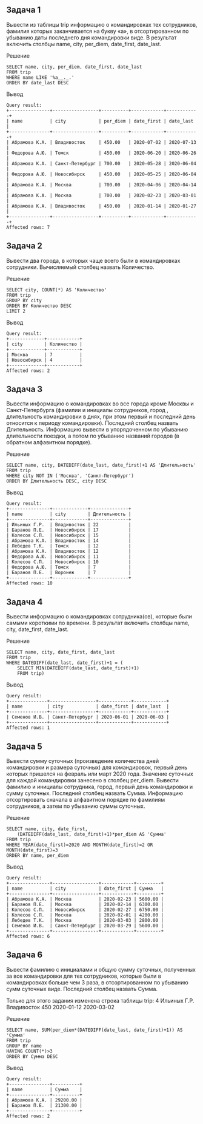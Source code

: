 ## Задача 1
Вывести из таблицы trip информацию о командировках тех сотрудников, фамилия которых заканчивается на букву «а», в отсортированном по убыванию даты последнего дня командировки виде. В результат включить столбцы name, city, per_diem, date_first, date_last.

Решение
```
SELECT name, city, per_diem, date_first, date_last
FROM trip
WHERE name LIKE '%а__._.'
ORDER BY date_last DESC
```
Вывод
```
Query result:
+---------------+-----------------+----------+------------+------------+
| name          | city            | per_diem | date_first | date_last  |
+---------------+-----------------+----------+------------+------------+
| Абрамова К.А. | Владивосток     | 450.00   | 2020-07-02 | 2020-07-13 |
| Федорова А.Ю. | Томск           | 450.00   | 2020-06-20 | 2020-06-26 |
| Абрамова К.А. | Санкт-Петербург | 700.00   | 2020-05-28 | 2020-06-04 |
| Федорова А.Ю. | Новосибирск     | 450.00   | 2020-05-25 | 2020-06-04 |
| Абрамова К.А. | Москва          | 700.00   | 2020-04-06 | 2020-04-14 |
| Абрамова К.А. | Москва          | 700.00   | 2020-02-23 | 2020-03-01 |
| Абрамова К.А. | Владивосток     | 450.00   | 2020-01-14 | 2020-01-27 |
+---------------+-----------------+----------+------------+------------+
Affected rows: 7
```

## Задача 2
Вывести два города, в которых чаще всего были в командировках сотрудники. Вычисляемый столбец назвать Количество.

Решение
```
SELECT city, COUNT(*) AS 'Количество'
FROM trip
GROUP BY city
ORDER BY Количество DESC
LIMIT 2
```
Вывод
```
Query result:
+-------------+------------+
| city        | Количество |
+-------------+------------+
| Москва      | 7          |
| Новосибирск | 4          |
+-------------+------------+
Affected rows: 2
```

## Задача 3
Вывести информацию о командировках во все города кроме Москвы и Санкт-Петербурга (фамилии и инициалы сотрудников, город ,  длительность командировки в днях, при этом первый и последний день относится к периоду командировки). Последний столбец назвать Длительность. Информацию вывести в упорядоченном по убыванию длительности поездки, а потом по убыванию названий городов (в обратном алфавитном порядке).

Решение
```
SELECT name, city, DATEDIFF(date_last, date_first)+1 AS 'Длительность'
FROM trip
WHERE city NOT IN ('Москва', 'Санкт-Петербург')
ORDER BY Длительность DESC, city DESC
```
Вывод
```
Query result:
+---------------+-------------+--------------+
| name          | city        | Длительность |
+---------------+-------------+--------------+
| Ильиных Г.Р.  | Владивосток | 22           |
| Баранов П.Е.  | Новосибирск | 17           |
| Колесов С.П.  | Новосибирск | 15           |
| Абрамова К.А. | Владивосток | 14           |
| Лебедев Т.К.  | Томск       | 12           |
| Абрамова К.А. | Владивосток | 12           |
| Федорова А.Ю. | Новосибирск | 11           |
| Колесов С.П.  | Новосибирск | 10           |
| Федорова А.Ю. | Томск       | 7            |
| Баранов П.Е.  | Воронеж     | 7            |
+---------------+-------------+--------------+
Affected rows: 10
```

## Задача 4
Вывести информацию о командировках сотрудника(ов), которые были самыми короткими по времени. В результат включить столбцы name, city, date_first, date_last.

Решение
```
SELECT name, city, date_first, date_last 
FROM trip
WHERE DATEDIFF(date_last, date_first)+1 = (
    SELECT MIN(DATEDIFF(date_last, date_first)+1)
    FROM trip)
```
Вывод
```
Query result:
+--------------+-----------------+------------+------------+
| name         | city            | date_first | date_last  |
+--------------+-----------------+------------+------------+
| Семенов И.В. | Санкт-Петербург | 2020-06-01 | 2020-06-03 |
+--------------+-----------------+------------+------------+
Affected rows: 1
```

## Задача 5
Вывести сумму суточных (произведение количества дней командировки и размера суточных) для командировок, первый день которых пришелся на февраль или март 2020 года. Значение суточных для каждой командировки занесено в столбец per_diem. Вывести фамилию и инициалы сотрудника, город, первый день командировки и сумму суточных. Последний столбец назвать Сумма. Информацию отсортировать сначала  в алфавитном порядке по фамилиям сотрудников, а затем по убыванию суммы суточных.

Решение
```
SELECT name, city, date_first, 
    (DATEDIFF(date_last, date_first)+1)*per_diem AS 'Сумма'
FROM trip
WHERE YEAR(date_first)=2020 AND MONTH(date_first)=2 OR MONTH(date_first)=3
ORDER BY name, per_diem
```
Вывод
```
Query result:
+---------------+-----------------+------------+---------+
| name          | city            | date_first | Сумма   |
+---------------+-----------------+------------+---------+
| Абрамова К.А. | Москва          | 2020-02-23 | 5600.00 |
| Баранов П.Е.  | Москва          | 2020-02-14 | 6300.00 |
| Колесов С.П.  | Новосибирск     | 2020-02-27 | 6750.00 |
| Колесов С.П.  | Москва          | 2020-02-01 | 4200.00 |
| Лебедев Т.К.  | Москва          | 2020-03-03 | 2800.00 |
| Семенов И.В.  | Санкт-Петербург | 2020-03-29 | 5600.00 |
+---------------+-----------------+------------+---------+
Affected rows: 6
```

## Задача 6
Вывести фамилию с инициалами и общую сумму суточных, полученных за все командировки для тех сотрудников, которые были в командировках больше чем 3 раза, в отсортированном по убыванию сумм суточных виде. Последний столбец назвать Сумма.

Только для этого задания изменена строка таблицы trip:
4	Ильиных Г.Р.	Владивосток	450	2020-01-12	2020-03-02

Решение
```
SELECT name, SUM(per_diem*(DATEDIFF(date_last, date_first)+1)) AS 'Сумма'
FROM trip
GROUP BY name
HAVING COUNT(*)>3
ORDER BY Сумма DESC
```
Вывод
```
Query result:
+---------------+----------+
| name          | Сумма    |
+---------------+----------+
| Абрамова К.А. | 29200.00 |
| Баранов П.Е.  | 21300.00 |
+---------------+----------+
Affected rows: 2
```






